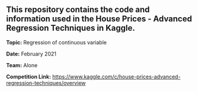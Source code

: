 ## This repository contains the code and information used in the House Prices - Advanced Regression Techniques in Kaggle.

**Topic:** Regression of continuous variable

**Date:** February 2021

**Team:** Alone

**Competition Link:** https://www.kaggle.com/c/house-prices-advanced-regression-techniques/overview
